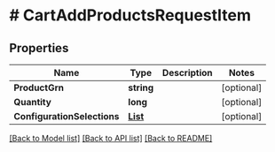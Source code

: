 # # CartAddProductsRequestItem


## Properties 


Name | Type | Description | Notes
------------ | ------------- | ------------- | -------------
**ProductGrn**| **string** |   | [optional]
**Quantity**| **long** |   | [optional]
**ConfigurationSelections**| [**List<CartProductConfigurationSelection>**](CartProductConfigurationSelection.md) |   | [optional]


[[Back to Model list]](../../README.md#models) [[Back to API list]](../../README.md#endpoints) [[Back to README]](../../README.md)

